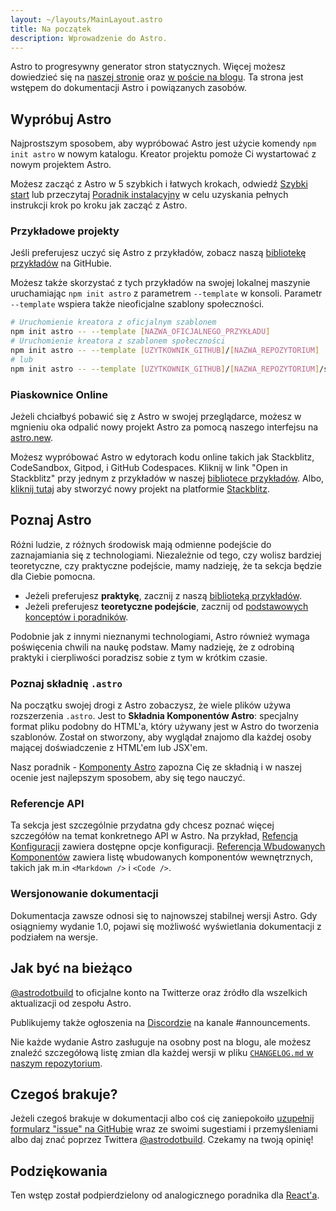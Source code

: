 ```yaml
---
layout: ~/layouts/MainLayout.astro
title: Na początek
description: Wprowadzenie do Astro.
---
```


Astro to progresywny generator stron statycznych. Więcej możesz dowiedzieć się na [naszej stronie](https://astro.build/) oraz [w poście na blogu](https://astro.build/blog/introducing-astro). Ta strona jest wstępem do dokumentacji Astro i powiązanych zasobów.

## Wypróbuj Astro

Najprostszym sposobem, aby wypróbować Astro jest użycie komendy `npm init astro` w nowym katalogu. Kreator projektu pomoże Ci wystartować z nowym projektem Astro.

Możesz zacząć z Astro w 5 szybkich i łatwych krokach, odwiedź [Szybki start](/quick-start)
lub przeczytaj [Poradnik instalacyjny](/installation) w celu uzyskania pełnych instrukcji krok po kroku jak zacząć z Astro.

### Przykładowe projekty

Jeśli preferujesz uczyć się Astro z przykładów, zobacz naszą [bibliotekę przykładów](https://github.com/withastro/astro/tree/main/examples) na GitHubie.

Możesz także skorzystać z tych przykładów na swojej lokalnej maszynie uruchamiając `npm init astro` z parametrem `--template` w konsoli. Parametr `--template` wspiera także nieoficjalne szablony społeczności.

```bash
# Uruchomienie kreatora z oficjalnym szablonem
npm init astro -- --template [NAZWA_OFICJALNEGO_PRZYKŁADU]
# Uruchomienie kreatora z szablonem społeczności
npm init astro -- --template [UZYTKOWNIK_GITHUB]/[NAZWA_REPOZYTORIUM]
# lub
npm init astro -- --template [UZYTKOWNIK_GITHUB]/[NAZWA_REPOZYTORIUM]/sciezka/do/przykladu
```

### Piaskownice Online

Jeżeli chciałbyś pobawić się z Astro w swojej przeglądarce, możesz w mgnieniu oka odpalić nowy projekt Astro za pomocą naszego interfejsu na [astro.new](https://astro.new/).

Możesz wypróbować Astro w edytorach kodu online takich jak Stackblitz, CodeSandbox, Gitpod, i GitHub Codespaces. Kliknij w link "Open in Stackblitz" przy jednym z przykładów w naszej [bibliotece przykładów](https://github.com/withastro/astro/tree/main/examples). Albo, [kliknij tutaj](https://stackblitz.com/fork/astro) aby stworzyć nowy projekt na platformie [Stackblitz](https://stackblitz.com/fork/astro).

## Poznaj Astro

Różni ludzie, z różnych środowisk mają odmienne podejście do zaznajamiania się z technologiami. Niezależnie od tego, czy wolisz bardziej teoretyczne, czy praktyczne podejście, mamy nadzieję, że ta sekcja będzie dla Ciebie pomocna.

- Jeżeli preferujesz **praktykę**, zacznij z naszą [biblioteką przykładów](https://github.com/withastro/astro/tree/main/examples).
- Jeżeli preferujesz **teoretyczne podejście**, zacznij od [podstawowych konceptów i poradników](/core-concepts/project-structure).

Podobnie jak z innymi nieznanymi technologiami, Astro również wymaga poświęcenia chwili na naukę podstaw. Mamy nadzieję, że z odrobiną praktyki i cierpliwości poradzisz sobie z tym w krótkim czasie.

### Poznaj składnię `.astro`

Na początku swojej drogi z Astro zobaczysz, że wiele plików używa rozszerzenia `.astro`. Jest to **Składnia Komponentów Astro**: specjalny format pliku podobny do HTML'a, który używany jest w Astro do tworzenia szablonów. Został on stworzony, aby wyglądał znajomo dla każdej osoby mającej doświadczenie z HTML'em lub JSX'em.

Nasz poradnik - [Komponenty Astro](/core-concepts/astro-components) zapozna Cię ze składnią i w naszej ocenie jest najlepszym sposobem, aby się tego nauczyć.

### Referencje API

Ta sekcja jest szczególnie przydatna gdy chcesz poznać więcej szczegółów na temat konkretnego API w Astro. Na przykład, [Refencja Konfiguracji](/reference/configuration-reference) zawiera dostępne opcje konfiguracji. [Referencja Wbudowanych Komponentów](/reference/builtin-components) zawiera listę wbudowanych komponentów wewnętrznych, takich jak m.in `<Markdown />` i `<Code />`.

### Wersjonowanie dokumentacji

Dokumentacja zawsze odnosi się to najnowszej stabilnej wersji Astro. Gdy osiągniemy wydanie 1.0, pojawi się możliwość wyświetlania dokumentacji z podziałem na wersje.

## Jak być na bieżąco

[@astrodotbuild](https://twitter.com/astrodotbuild) to oficjalne konto na Twitterze oraz źródło dla wszelkich aktualizacji od zespołu Astro.

Publikujemy także ogłoszenia na [Discordzie](https://astro.build/chat) na kanale #announcements.

Nie każde wydanie Astro zasługuje na osobny post na blogu, ale możesz znaleźć szczegółową listę zmian dla każdej wersji w pliku [`CHANGELOG.md` w naszym repozytorium](https://github.com/withastro/astro/blob/main/packages/astro/CHANGELOG.md).

## Czegoś brakuje?

Jeżeli czegoś brakuje w dokumentacji albo coś cię zaniepokoiło [uzupełnij formularz "issue" na GitHubie](https://github.com/withastro/astro/issues/new/choose) wraz ze swoimi sugestiami i przemyśleniami albo daj znać poprzez Twittera [@astrodotbuild](https://twitter.com/astrodotbuild). Czekamy na twoją opinię!

## Podziękowania

Ten wstęp został podpierdzielony od analogicznego poradnika dla [React'a](https://reactjs.org/docs/getting-started.html).
